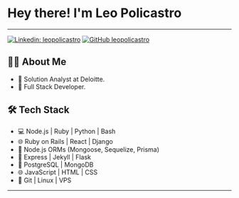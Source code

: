 # Hey there! I'm Leo Policastro

---

[![Linkedin: leopolicastro](https://img.shields.io/badge/-leopolicastro-blue?style=flat-square&logo=Linkedin&logoColor=white&link=https://www.linkedin.com/in/leo-policastro/)](https://www.linkedin.com/in/leo-policastro/)
[![GitHub leopolicastro](https://img.shields.io/github/followers/leopolicastro?label=follow&style=social)](https://github.com/Thaiane)

## 👨‍💻 About Me

- 💼 Solution Analyst at Deloitte.
- 🧢 Full Stack Developer.

## 🛠 Tech Stack

- 💻 Node.js | Ruby | Python | Bash
- 🌐 Ruby on Rails | React | Django
- 🦊 Node.js ORMs (Mongoose, Sequelize, Prisma)
- 🐙 Express | Jekyll | Flask
- 🐘 PostgreSQL | MongoDB
- 🌐 JavaScript | HTML | CSS
- 🔧 Git | Linux | VPS
---

